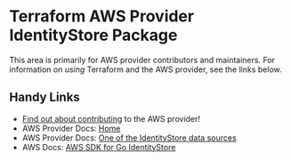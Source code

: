 # Terraform AWS Provider IdentityStore Package

This area is primarily for AWS provider contributors and maintainers. For information on _using_ Terraform and the AWS provider, see the links below.

## Handy Links

* [Find out about contributing](https://hashicorp.github.io/terraform-provider-aws/#contribute) to the AWS provider!
* AWS Provider Docs: [Home](https://registry.terraform.io/providers/hashicorp/aws/latest/docs)
* AWS Provider Docs: [One of the IdentityStore data sources](https://registry.terraform.io/providers/hashicorp/aws/latest/docs/data-sources/identitystore_group)
* AWS Docs: [AWS SDK for Go IdentityStore](https://docs.aws.amazon.com/sdk-for-go/api/service/identitystore/)
